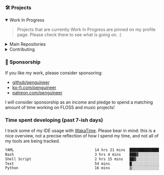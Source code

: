 ### 🛠️ Projects

<details open>
<summary>Work In Progress</summary>

> Projects that are currently Work In Progress are pinned on my profile page.
> Please check there to see what is going on. :)

</details>


<details>
<summary>Main Repositories</summary>

> My main projects and repositories that may be worth seeing.

#### Blogs and Websites

* [Comment to GitHub](https://github.com/penguineer/comment2gh)
* [Example for a GitHub-hosted Blog](https://github.com/penguineer/gh-blog)

#### GTD and Information Handling

* [Desktop Panel](https://github.com/penguineer/DesktopPanel)
* [Actionables Web](https://github.com/penguineer/ActionablesWeb)

#### Data Integration

* [cleanURI](https://github.com/penguineer/cleanURI)
* [HareAIris](https://github.com/penguineer/HareAIris)
* [SyncTexNG RabbitMQ Server](https://github.com/penguineer/synctexng-rmq-server)
* [FlareSolverr RabbitMQ Bridge](https://github.com/penguineer/flaresolverr-rabbitmq-bridge-service)
* [Redmine Actionables Collector](https://github.com/penguineer/RedmineActionablesCollector)
* [Rabbarkable](https://github.com/penguineer/Rabbarkable)
* [Calendar Mixer (CalMixer)](https://github.com/penguineer/CalMixer)

#### Synthesizer and Music

> Check out the [moPsy project](https://github.com/moPsy-project) for more projects or have a look at my [Etsy shop](https://mopsymusic.etsy.com)!

* [moPsy KiCad resources](https://github.com/moPsy-project/moPsy-KiCad-resources)
* [Eurorack Power Breakout](https://github.com/moPsy-project/eurorack-power-breakout)
* [Manual Gate/Trigger Source](https://github.com/moPsy-project/manual-gate-trigger-source)
* [DIV](https://github.com/moPsy-project/div)
* [moPsy PSU](https://github.com/moPsy-project/moPsy-PSU)

#### IoT and Smart Home Integration

* [SmartBedroomPanel](https://github.com/penguineer/SmartBedroomPanel)
* [docker-kivy-rpi-headless](https://github.com/penguineer/docker-kivy-rpi-headless)
* [PingBoard](https://github.com/penguineer/PingBoard)
* [PingBoard Daemon](https://github.com/penguineer/PingBoardDaemon)
* [ShellyDataGateway](https://github.com/penguineer/ShellyDataGateway)
* [SensorsReport](https://github.com/penguineer/SensorsReport)

</details>

<details>
<summary>Contributing</summary>

* [Netz39 e.V.](https://github.com/netz39)
* [Tech-Events in und um Magdeburg](https://github.com/penguineer/tech-events-magdeburg)

</details>

### :money_with_wings: Sponsorship

If you like my work, please consider sponsoring:

<!-- How does this work nicely?
<img src="https://avatars.githubusercontent.com/u/2039739?s=64&v=4" width="24" style="border-radius: 50% !important; vertical-align: middle;"/>
<img src="https://github.githubassets.com/images/modules/site/icons/funding_platforms/ko_fi.svg" width="24" />
<img src="https://github.githubassets.com/images/modules/site/icons/funding_platforms/patreon.svg" width="24" />
-->

* [github/penguineer](https://github.com/sponsors/penguineer)
* [ko-fi.com/penguineer](https://ko-fi.com/penguineer)
* [patreon.com/penguineer](https://www.patreon.com/penguineer)

I will consider sponsorship as an income and pledge to spend a matching amount of time working on FLOSS and music projects!

### Time spent developing (past 7-ish days)

I track some of my IDE usage with [WakaTime](https://wakatime.com). Please bear in mind: this is a nice overview, not a precise reflection of how I spend my time, and not all of my tools are being tracked.

<!--START_SECTION:waka-->

```txt
YAML                                     14 hrs 21 mins  ████████████████▓░░░░░░░░   66.27 %
Bash                                     3 hrs 4 mins    ███▓░░░░░░░░░░░░░░░░░░░░░   14.17 %
Shell Script                             2 hrs 15 mins   ██▓░░░░░░░░░░░░░░░░░░░░░░   10.46 %
Text                                     54 mins         █░░░░░░░░░░░░░░░░░░░░░░░░   04.18 %
Python                                   16 mins         ▒░░░░░░░░░░░░░░░░░░░░░░░░   01.24 %
```

<!--END_SECTION:waka-->
